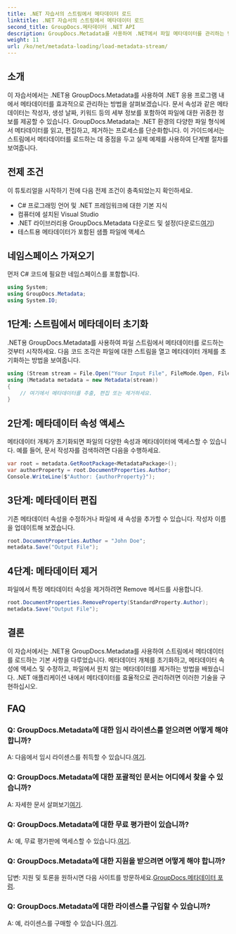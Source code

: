 ```yaml
---
title: .NET 자습서의 스트림에서 메타데이터 로드
linktitle: .NET 자습서의 스트림에서 메타데이터 로드
second_title: GroupDocs.메타데이터 .NET API
description: GroupDocs.Metadata를 사용하여 .NET에서 파일 메타데이터를 관리하는 방법을 알아보세요. 스트림에서 메타데이터를 로드, 편집, 제거하기 위한 단계별 가이드입니다.
weight: 11
url: /ko/net/metadata-loading/load-metadata-stream/
---
```

## 소개
이 자습서에서는 .NET용 GroupDocs.Metadata를 사용하여 .NET 응용 프로그램 내에서 메타데이터를 효과적으로 관리하는 방법을 살펴보겠습니다. 문서 속성과 같은 메타데이터는 작성자, 생성 날짜, 키워드 등의 세부 정보를 포함하여 파일에 대한 귀중한 정보를 제공할 수 있습니다. GroupDocs.Metadata는 .NET 환경의 다양한 파일 형식에서 메타데이터를 읽고, 편집하고, 제거하는 프로세스를 단순화합니다. 이 가이드에서는 스트림에서 메타데이터를 로드하는 데 중점을 두고 실제 예제를 사용하여 단계별 절차를 보여줍니다.
## 전제 조건
이 튜토리얼을 시작하기 전에 다음 전제 조건이 충족되었는지 확인하세요.
- C# 프로그래밍 언어 및 .NET 프레임워크에 대한 기본 지식
- 컴퓨터에 설치된 Visual Studio
-  .NET 라이브러리용 GroupDocs.Metadata 다운로드 및 설정(다운로드[여기](https://releases.groupdocs.com/metadata/net/))
- 테스트용 메타데이터가 포함된 샘플 파일에 액세스

## 네임스페이스 가져오기
먼저 C# 코드에 필요한 네임스페이스를 포함합니다.
```csharp
using System;
using GroupDocs.Metadata;
using System.IO;
```
## 1단계: 스트림에서 메타데이터 초기화
.NET용 GroupDocs.Metadata를 사용하여 파일 스트림에서 메타데이터를 로드하는 것부터 시작하세요. 다음 코드 조각은 파일에 대한 스트림을 열고 메타데이터 개체를 초기화하는 방법을 보여줍니다.

```csharp
using (Stream stream = File.Open("Your Input File", FileMode.Open, FileAccess.ReadWrite))
using (Metadata metadata = new Metadata(stream))
{
    // 여기에서 메타데이터를 추출, 편집 또는 제거하세요.
}
```
## 2단계: 메타데이터 속성 액세스
메타데이터 개체가 초기화되면 파일의 다양한 속성과 메타데이터에 액세스할 수 있습니다. 예를 들어, 문서 작성자를 검색하려면 다음을 수행하세요.

```csharp
var root = metadata.GetRootPackage<MetadataPackage>();
var authorProperty = root.DocumentProperties.Author;
Console.WriteLine($"Author: {authorProperty}");
```
## 3단계: 메타데이터 편집
기존 메타데이터 속성을 수정하거나 파일에 새 속성을 추가할 수 있습니다. 작성자 이름을 업데이트해 보겠습니다.

```csharp
root.DocumentProperties.Author = "John Doe";
metadata.Save("Output File");
```
## 4단계: 메타데이터 제거
파일에서 특정 메타데이터 속성을 제거하려면 Remove 메서드를 사용합니다.

```csharp
root.DocumentProperties.RemoveProperty(StandardProperty.Author);
metadata.Save("Output File");
```

## 결론
이 자습서에서는 .NET용 GroupDocs.Metadata를 사용하여 스트림에서 메타데이터를 로드하는 기본 사항을 다루었습니다. 메타데이터 개체를 초기화하고, 메타데이터 속성에 액세스 및 수정하고, 파일에서 원치 않는 메타데이터를 제거하는 방법을 배웠습니다. .NET 애플리케이션 내에서 메타데이터를 효율적으로 관리하려면 이러한 기술을 구현하십시오.

## FAQ
### Q: GroupDocs.Metadata에 대한 임시 라이센스를 얻으려면 어떻게 해야 합니까?
 A: 다음에서 임시 라이센스를 취득할 수 있습니다.[여기](https://purchase.groupdocs.com/temporary-license/).
### Q: GroupDocs.Metadata에 대한 포괄적인 문서는 어디에서 찾을 수 있습니까?
 A: 자세한 문서 살펴보기[여기](https://tutorials.groupdocs.com/metadata/net/).
### Q: GroupDocs.Metadata에 대한 무료 평가판이 있습니까?
 A: 예, 무료 평가판에 액세스할 수 있습니다.[여기](https://releases.groupdocs.com/).
### Q: GroupDocs.Metadata에 대한 지원을 받으려면 어떻게 해야 합니까?
 답변: 지원 및 토론을 원하시면 다음 사이트를 방문하세요.[GroupDocs.메타데이터 포럼](https://forum.groupdocs.com/c/metadata/14).
### Q: GroupDocs.Metadata에 대한 라이센스를 구입할 수 있습니까?
 A: 예, 라이센스를 구매할 수 있습니다.[여기](https://purchase.groupdocs.com/buy).